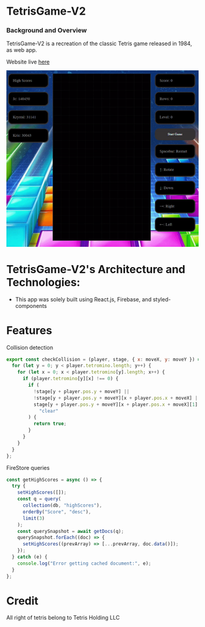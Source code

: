 # TetrisGame-V2

### Background and Overview

TetrisGame-V2 is a recreation of the classic Tetris game released in 1984, as web app.

Website live [here](https://tetrisgame-v2.firebaseapp.com/)

![alt text](https://github.com/JoncarlosT/TetrisGame-V2/blob/main/public/github/tetris-github.gif)

# TetrisGame-V2's Architecture and Technologies:

- This app was solely built using React.js, Firebase, and styled-components

# Features

Collision detection

```javascript
export const checkCollision = (player, stage, { x: moveX, y: moveY }) => {
  for (let y = 0; y < player.tetromino.length; y++) {
    for (let x = 0; x < player.tetromino[y].length; x++) {
      if (player.tetromino[y][x] !== 0) {
        if (
          !stage[y + player.pos.y + moveY] ||
          !stage[y + player.pos.y + moveY][x + player.pos.x + moveX] ||
          stage[y + player.pos.y + moveY][x + player.pos.x + moveX][1] !==
            "clear"
        ) {
          return true;
        }
      }
    }
  }
};
```

FireStore queries

```javascript
const getHighScores = async () => {
  try {
    setHighScores([]);
    const q = query(
      collection(db, "highScores"),
      orderBy("Score", "desc"),
      limit(3)
    );
    const querySnapshot = await getDocs(q);
    querySnapshot.forEach((doc) => {
      setHighScores((prevArray) => [...prevArray, doc.data()]);
    });
  } catch (e) {
    console.log("Error getting cached document:", e);
  }
};
```

# Credit

All right of tetris belong to Tetris Holding LLC
